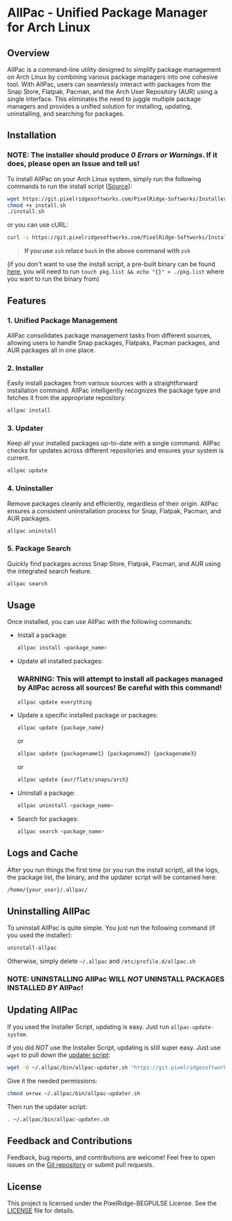 # AllPac - Unified Package Manager for Arch Linux

## Overview

AllPac is a command-line utility designed to simplify package management on Arch Linux by combining various package managers into one cohesive tool. With AllPac, users can seamlessly interact with packages from the Snap Store, Flatpak, Pacman, and the Arch User Repository (AUR) using a single interface. This eliminates the need to juggle multiple package managers and provides a unified solution for installing, updating, uninstalling, and searching for packages.

## Installation
### NOTE: The installer should produce ***0 Errors or Warnings***. If it does, please open an Issue and tell us!

To install AllPac on your Arch Linux system, simply run the following commands to run the install script ([Source](https://git.pixelridgesoftworks.com/PixelRidge-Softworks/Installers/src/branch/main/allpac)):

```bash
wget https://git.pixelridgesoftworks.com/PixelRidge-Softworks/Installers/raw/branch/main/allpac/install.sh
chmod +x install.sh
./install.sh
```
or you can use cURL:
```bash
curl -s https://git.pixelridgesoftworks.com/PixelRidge-Softworks/Installers/raw/branch/main/allpac/install.sh | bash
```
> **If you use `zsh` relace `bash` in the above command with `zsh`**

(if you don't want to use the install script, a pre-built binary can be found [here](https://git.pixelridgesoftworks.com/PixelRidge-Softworks/AllPac/releases), you will need to run `touch pkg.list && echo "{}" > ./pkg.list` where you want to run the binary from)

## Features

### 1. Unified Package Management

AllPac consolidates package management tasks from different sources, allowing users to handle Snap packages, Flatpaks, Pacman packages, and AUR packages all in one place.

### 2. Installer

Easily install packages from various sources with a straightforward installation command. AllPac intelligently recognizes the package type and fetches it from the appropriate repository.

```bash
allpac install
```

### 3. Updater

Keep all your installed packages up-to-date with a single command. AllPac checks for updates across different repositories and ensures your system is current.

```bash
allpac update
```

### 4. Uninstaller

Remove packages cleanly and efficiently, regardless of their origin. AllPac ensures a consistent uninstallation process for Snap, Flatpak, Pacman, and AUR packages.

```bash
allpac uninstall
```

### 5. Package Search

Quickly find packages across Snap Store, Flatpak, Pacman, and AUR using the integrated search feature.

```bash
allpac search
```

## Usage

Once installed, you can use AllPac with the following commands:

- Install a package:
  ```bash
  allpac install <package_name>
  ```

- Update all installed packages:
  ### WARNING: This will attempt to install all packages managed by AllPac across all sources! Be careful with this command!
  ```bash
  allpac update everything
  ```

- Update a specific installed package or packages:
  ```bash
  allpac update {package_name}
  ```
  or
  ```bash
  allpac update {packagename1} {packagename2} {packagename3}
  ```
  or
  ```bash
  allpac update {aur/flats/snaps/arch}
  ```

- Uninstall a package:
  ```bash
  allpac uninstall <package_name>
  ```

- Search for packages:
  ```bash
  allpac search <package_name>
  ```

## Logs and Cache

After you run things the first time (or you run the install script), all the logs, the package list, the binary, and the updater script will be contained here:
```bash
/home/{your_user}/.allpac/
```

## Uninstalling AllPac

To uninstall AllPac is quite simple. You just run the following command (if you used the installer):
```bash
uninstall-allpac
```
Otherwise, simply delete `~/.allpac` and `/etc/profile.d/allpac.sh`

### NOTE: UNINSTALLING AllPac WILL *NOT* UNINSTALL PACKAGES INSTALLED *BY* AllPac!

## Updating AllPac

If you used the Installer Script, updating is easy. Just run `allpac-update-system`.

If you did *NOT* use the Installer Script, updating is still super easy. Just use `wget` to pull down the [updater script](https://git.pixelridgesoftworks.com/PixelRidge-Softworks/Installers/raw/branch/main/allpac/update.sh):
```bash
wget -O ~/.allpac/bin/allpac-updater.sh "https://git.pixelridgesoftworks.com/PixelRidge-Softworks/Installers/raw/branch/main/allpac/update.sh"
```

Give it the needed permissions:
```bash
chmod u+rwx ~/.allpac/bin/allpac-updater.sh
```

Then run the updater script:
```bash
. ~/.allpac/bin/allpac-updater.sh
```

## Feedback and Contributions

Feedback, bug reports, and contributions are welcome! Feel free to open issues on the [Git repository](https://git.pixelridgesoftworks.com/PixelRidge-Softworks/AllPac/issues) or submit pull requests.

## License

This project is licensed under the PixelRidge-BEGPULSE License. See the [LICENSE](LICENSE) file for details.
